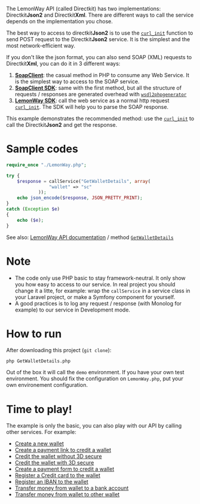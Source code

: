 The LemonWay API (called Directkit) has two implementations: Directkit**Json2** and Directkit**Xml**. 
There are different ways to call the service depends on the implementation you chose.

The best way to access to directkit**Json2** is to use the [`curl_init`] function to send POST request to the Directkit**Json2** service. 
It is the simplest and the most network-efficient way. 
 
If you don't like the json format, you can also send SOAP (XML) requests to Directkit**Xml**, you can do it in 3 different ways:

 1. **[SoapClient]**: the casual method in PHP to consume any Web Service. It is the simplest way to access to the SOAP service.
 2. **[SoapClient SDK]**: same with the first method, but all the structure of requests / responses are generated overhead with [`wsdl2phpgenerator`](http://wsdl2phpgenerator.github.io/wsdl2phpgenerator/)
 3. **[LemonWay SDK]**: call the web service as a normal http request [`curl_init`]. The SDK will help you to parse the SOAP response.

This example demonstrates the recommended method: use the [`curl_init`] to call the Directkit**Json2** and get the response.

# Sample codes

```php
require_once "./LemonWay.php";

try {
	$response = callService("GetWalletDetails", array(
	            "wallet" => "sc"
	        ));
	echo json_encode($response, JSON_PRETTY_PRINT);
}
catch (Exception $e) 
{
	echo ($e);
}
```
See also: [LemonWay API documentation](http://documentation.lemonway.fr/) / method [`GetWalletDetails`](http://documentation.lemonway.fr/api-en/directkit/manage-wallets/getwalletdetails-getting-detailed-wallet-data)

# Note

* The code only use PHP basic to stay framework-neutral. It only show you how easy to access to our service. In real project you should change it a litte, for example: wrap the `callService` in a service class in your Laravel project, or make a Symfony component for yourself.
* A good practices is to log any request / response (with Monolog for example) to our service in Development mode.

# How to run

After downloading this project (`git clone`):
```
php GetWalletDetails.php 
```
Out of the box it will call the `demo` environment. If you have your own test environment. You should fix the configuration on `LemonWay.php`, put your own environement configuration.

# Time to play!

The example is only the basic, you can also play with our API by calling other services. For example:
- [Create a new wallet](http://documentation.lemonway.fr/api-en/directkit/manage-wallets/registerwallet-creating-a-new-wallet)
- [Create a payment link to credit a wallet](http://documentation.lemonway.fr/api-en/directkit/money-in-credit-a-wallet/by-card/moneyinwebinit-indirect-mode-money-in-by-card-crediting-a-wallet)
- [Credit the wallet without 3D secure](http://documentation.lemonway.fr/api-en/directkit/money-in-credit-a-wallet/by-card/moneyin-credit-a-wallet-with-a-non-3d-secure-card-payment)
- [Credit the wallet with 3D secure](http://documentation.lemonway.fr/api-en/directkit/money-in-credit-a-wallet/by-card/moneyin3dinit-direct-mode-3d-secure-payment-init-to-credit-a-wallet)
- [Create a payment form to credit a wallet](http://documentation.lemonway.fr/api-en/directkit/money-in-credit-a-wallet/payment-form)
- [Register a Credit card to the wallet](http://documentation.lemonway.fr/api-en/directkit/money-in-credit-a-wallet/by-card/registercard-linking-a-card-number-to-a-wallet-for-one-click-payment-or-rebill)
- [Register an IBAN to the wallet](http://documentation.lemonway.fr/api-en/directkit/money-out-debit-a-wallet-and-credit-a-bank-account/registeriban-link-an-iban-to-a-wallet)
- [Transfer money from wallet to a bank account](http://documentation.lemonway.fr/api-en/directkit/money-out-debit-a-wallet-and-credit-a-bank-account/moneyout-external-fund-transfer-from-a-wallet-to-a-bank-account)
- [Transfer money from wallet to other wallet](http://documentation.lemonway.fr/api-en/directkit/p2p-transfer-between-wallets/sendpayment-on-us-payment-between-wallets)



[`curl_init`]: http://php.net/manual/en/function.curl-init.php
[`SoapClient`]: http://php.net/manual/en/class.soapclient.php
[SoapClient]: https://github.com/lemonwaysas/php-client-directkit-xml-soap
[SoapClient SDK]: https://github.com/lemonwaysas/php-client-directkit-xml-soap-sdk
[LemonWay SDK]: https://github.com/lemonwaysas/php-client-directkit-xml
